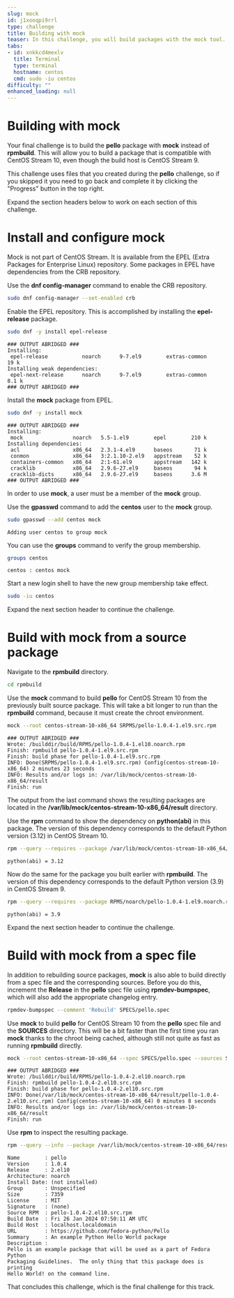 ```yaml
---
slug: mock
id: j1xooqpi9rrl
type: challenge
title: Building with mock
teaser: In this challenge, you will build packages with the mock tool.
tabs:
- id: xnkkcd4mexlv
  title: Terminal
  type: terminal
  hostname: centos
  cmd: sudo -iu centos
difficulty: ""
enhanced_loading: null
---
```

# Building with mock

Your final challenge is to build the **pello** package with **mock** instead of **rpmbuild**.
This will allow you to build a package that is compatible with CentOS Stream 10,
even though the build host is CentOS Stream 9.

This challenge uses files that you created during the **pello** challenge,
so if you skipped it you need to go back and complete it by clicking the "Progress" button in the top right.

Expand the section headers below to work on each section of this challenge.

Install and configure mock
===

Mock is not part of CentOS Stream.
It is available from the EPEL (Extra Packages for Enterprise Linux) repository.
Some packages in EPEL have dependencies from the CRB repository.

Use the **dnf config-manager** command to enable the CRB repository.

```bash
sudo dnf config-manager --set-enabled crb
```

Enable the EPEL repository.
This is accomplished by installing the **epel-release** package.

```bash
sudo dnf -y install epel-release
```
```nocopy
### OUTPUT ABRIDGED ###
Installing:
 epel-release           noarch      9-7.el9        extras-common       19 k
Installing weak dependencies:
 epel-next-release      noarch      9-7.el9        extras-common      8.1 k
### OUTPUT ABRIDGED ###
```

Install the **mock** package from EPEL.

```bash
sudo dnf -y install mock
```
```nocopy
### OUTPUT ABRIDGED ###
Installing:
 mock                noarch   5.5-1.el9        epel        210 k
Installing dependencies:
 acl                 x86_64   2.3.1-4.el9      baseos       71 k
 conmon              x86_64   3:2.1.10-2.el9   appstream    52 k
 containers-common   x86_64   2:1-61.el9       appstream   142 k
 cracklib            x86_64   2.9.6-27.el9     baseos       94 k
 cracklib-dicts      x86_64   2.9.6-27.el9     baseos      3.6 M
### OUTPUT ABRIDGED ###
```

In order to use **mock**,
a user must be a member of the **mock** group.

Use the **gpasswd** command to add the **centos** user to the **mock** group.

```bash
sudo gpasswd --add centos mock
```
```nocopy
Adding user centos to group mock
```

You can use the **groups** command to verify the group membership.

```bash
groups centos
```
```nocopy
centos : centos mock
```

Start a new login shell to have the new group membership take effect.

```bash
sudo -iu centos
```

Expand the next section header to continue the challenge.

Build with mock from a source package
===

Navigate to the **rpmbuild** directory.

```bash
cd rpmbuild
```

Use the **mock** command to build **pello** for CentOS Stream 10 from the previously built source package.
This will take a bit longer to run than the **rpmbuild** command,
because it must create the chroot environment.

```bash
mock --root centos-stream-10-x86_64 SRPMS/pello-1.0.4-1.el9.src.rpm
```
```nocopy
### OUTPUT ABRIDGED ###
Wrote: /builddir/build/RPMS/pello-1.0.4-1.el10.noarch.rpm
Finish: rpmbuild pello-1.0.4-1.el9.src.rpm
Finish: build phase for pello-1.0.4-1.el9.src.rpm
INFO: Done(SRPMS/pello-1.0.4-1.el9.src.rpm) Config(centos-stream-10-x86_64) 2 minutes 23 seconds
INFO: Results and/or logs in: /var/lib/mock/centos-stream-10-x86_64/result
Finish: run
```

The output from the last command shows the resulting packages are located in the **/var/lib/mock/centos-stream-10-x86_64/result** directory.

Use the **rpm** command to show the dependency on **python(abi)** in this package.
The version of this dependency corresponds to the default Python version (3.12) in CentOS Stream 10.

```bash
rpm --query --requires --package /var/lib/mock/centos-stream-10-x86_64/result/pello-1.0.4-1.el10.noarch.rpm | grep 'python(abi)'
```
```nocopy
python(abi) = 3.12
```

Now do the same for the package you built earlier with **rpmbuild**.
The version of this dependency corresponds to the default Python version (3.9) in CentOS Stream 9.

```bash
rpm --query --requires --package RPMS/noarch/pello-1.0.4-1.el9.noarch.rpm | grep 'python(abi)'
```
```nocopy
python(abi) = 3.9
```

Expand the next section header to continue the challenge.

Build with mock from a spec file
===

In addition to rebuilding source packages,
**mock** is also able to build directly from a spec file and the corresponding sources.
Before you do this, increment the **Release** in the **pello** spec file using **rpmdev-bumpspec**,
which will also add the appropriate changelog entry.

```bash
rpmdev-bumpspec --comment 'Rebuild' SPECS/pello.spec
```

Use **mock** to build **pello** for CentOS Stream 10 from the **pello** spec file and the **SOURCES** directory.
This will be a bit faster than the first time you ran **mock** thanks to the chroot being cached,
although still not quite as fast as running **rpmbuild** directly.

```bash
mock --root centos-stream-10-x86_64 --spec SPECS/pello.spec --sources SOURCES
```
```nocopy
### OUTPUT ABRIDGED ###
Wrote: /builddir/build/RPMS/pello-1.0.4-2.el10.noarch.rpm
Finish: rpmbuild pello-1.0.4-2.el10.src.rpm
Finish: build phase for pello-1.0.4-2.el10.src.rpm
INFO: Done(/var/lib/mock/centos-stream-10-x86_64/result/pello-1.0.4-2.el10.src.rpm) Config(centos-stream-10-x86_64) 0 minutes 8 seconds
INFO: Results and/or logs in: /var/lib/mock/centos-stream-10-x86_64/result
Finish: run
```

Use **rpm** to inspect the resulting package.

```bash
rpm --query --info --package /var/lib/mock/centos-stream-10-x86_64/result/pello-1.0.4-2.el10.noarch.rpm
```
```nocopy
Name        : pello
Version     : 1.0.4
Release     : 2.el10
Architecture: noarch
Install Date: (not installed)
Group       : Unspecified
Size        : 7359
License     : MIT
Signature   : (none)
Source RPM  : pello-1.0.4-2.el10.src.rpm
Build Date  : Fri 26 Jan 2024 07:50:11 AM UTC
Build Host  : localhost.localdomain
URL         : https://github.com/fedora-python/Pello
Summary     : An example Python Hello World package
Description :
Pello is an example package that will be used as a part of Fedora Python
Packaging Guidelines.  The only thing that this package does is printing
Hello World! on the command line.
```

That concludes this challenge,
which is the final challenge for this track.